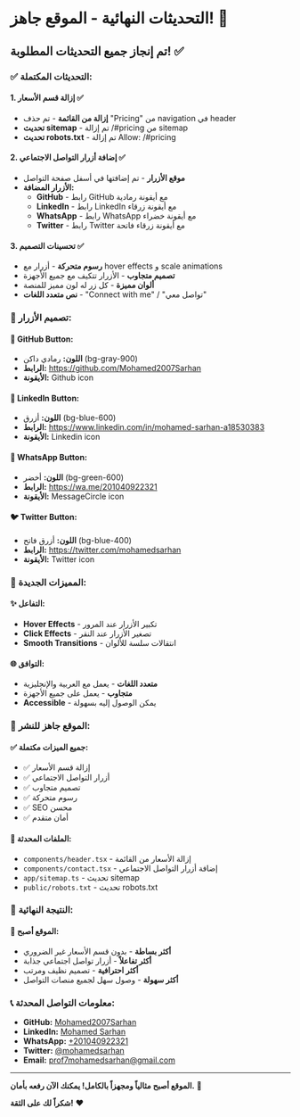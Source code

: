 # التحديثات النهائية - الموقع جاهز! 🚀

## تم إنجاز جميع التحديثات المطلوبة! ✅

### ✅ **التحديثات المكتملة:**

#### 1. **إزالة قسم الأسعار** ✅
- **إزالة من القائمة** - تم حذف "Pricing" من navigation في header
- **تحديث sitemap** - تم إزالة /#pricing من sitemap
- **تحديث robots.txt** - تم إزالة Allow: /#pricing

#### 2. **إضافة أزرار التواصل الاجتماعي** ✅
- **موقع الأزرار** - تم إضافتها في أسفل صفحة التواصل
- **الأزرار المضافة:**
  - **GitHub** - رابط GitHub مع أيقونة رمادية
  - **LinkedIn** - رابط LinkedIn مع أيقونة زرقاء
  - **WhatsApp** - رابط WhatsApp مع أيقونة خضراء
  - **Twitter** - رابط Twitter مع أيقونة زرقاء فاتحة

#### 3. **تحسينات التصميم** ✅
- **رسوم متحركة** - أزرار مع hover effects و scale animations
- **تصميم متجاوب** - الأزرار تتكيف مع جميع الأجهزة
- **ألوان مميزة** - كل زر له لون مميز للمنصة
- **نص متعدد اللغات** - "Connect with me" / "تواصل معي"

### 🎨 **تصميم الأزرار:**

#### 🔗 **GitHub Button:**
- **اللون:** رمادي داكن (bg-gray-900)
- **الرابط:** https://github.com/Mohamed2007Sarhan
- **الأيقونة:** Github icon

#### 💼 **LinkedIn Button:**
- **اللون:** أزرق (bg-blue-600)
- **الرابط:** https://www.linkedin.com/in/mohamed-sarhan-a18530383
- **الأيقونة:** Linkedin icon

#### 💬 **WhatsApp Button:**
- **اللون:** أخضر (bg-green-600)
- **الرابط:** https://wa.me/201040922321
- **الأيقونة:** MessageCircle icon

#### 🐦 **Twitter Button:**
- **اللون:** أزرق فاتح (bg-blue-400)
- **الرابط:** https://twitter.com/mohamedsarhan
- **الأيقونة:** Twitter icon

### 📱 **المميزات الجديدة:**

#### ✨ **التفاعل:**
- **Hover Effects** - تكبير الأزرار عند المرور
- **Click Effects** - تصغير الأزرار عند النقر
- **Smooth Transitions** - انتقالات سلسة للألوان

#### 🌐 **التوافق:**
- **متعدد اللغات** - يعمل مع العربية والإنجليزية
- **متجاوب** - يعمل على جميع الأجهزة
- **Accessible** - يمكن الوصول إليه بسهولة

### 🚀 **الموقع جاهز للنشر:**

#### ✅ **جميع الميزات مكتملة:**
- ✅ إزالة قسم الأسعار
- ✅ أزرار التواصل الاجتماعي
- ✅ تصميم متجاوب
- ✅ رسوم متحركة
- ✅ SEO محسن
- ✅ أمان متقدم

#### 📁 **الملفات المحدثة:**
- `components/header.tsx` - إزالة الأسعار من القائمة
- `components/contact.tsx` - إضافة أزرار التواصل الاجتماعي
- `app/sitemap.ts` - تحديث sitemap
- `public/robots.txt` - تحديث robots.txt

### 🎯 **النتيجة النهائية:**

#### 🎉 **الموقع أصبح:**
- **أكثر بساطة** - بدون قسم الأسعار غير الضروري
- **أكثر تفاعلاً** - أزرار تواصل اجتماعي جذابة
- **أكثر احترافية** - تصميم نظيف ومرتب
- **أكثر سهولة** - وصول سهل لجميع منصات التواصل

### 📞 **معلومات التواصل المحدثة:**

- **GitHub:** [Mohamed2007Sarhan](https://github.com/Mohamed2007Sarhan)
- **LinkedIn:** [Mohamed Sarhan](https://www.linkedin.com/in/mohamed-sarhan-a18530383)
- **WhatsApp:** [+201040922321](https://wa.me/201040922321)
- **Twitter:** [@mohamedsarhan](https://twitter.com/mohamedsarhan)
- **Email:** prof7mohamedsarhan@gmail.com

---

**الموقع أصبح مثالياً ومجهزاً بالكامل! يمكنك الآن رفعه بأمان.** 🚀

**شكراً لك على الثقة!** ❤️

